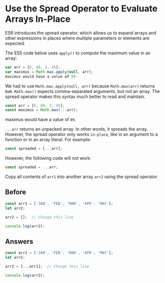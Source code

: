 # Use the Spread Operator to Evaluate Arrays In-Place

ES6 introduces the spread operator, which allows us to expand arrays and other expressions in places where multiple parameters or elements are expected.

The ES5 code below uses `apply()` to compute the maximum value in an array:

```javascript
var arr = [6, 89, 3, 45];
var maximus = Math.max.apply(null, arr);
maximus would have a value of 89.
```

We had to use `Math.max.apply(null, arr)` because `Math.max(arr)` returns `NaN`. 
`Math.max()` expects comma-separated arguments, but not an array. 
The spread operator makes this syntax much better to read and maintain.

```javascript
const arr = [6, 89, 3, 45];
const maximus = Math.max(...arr);
```
maximus would have a value of `89`.

`...arr` returns an unpacked array. In other words, it spreads the array. 
However, the spread operator only works `in-place`, like in an argument to a function or in an array literal. For example:

```javascript
const spreaded = [...arr];
```

However, the following code will not work:
```javascript
const spreaded = ...arr;
```
Copy all contents of `arr1` into another array `arr2` using the spread operator.

## Before
```javascript
const arr1 = ['JAN', 'FEB', 'MAR', 'APR', 'MAY'];
let arr2;

arr2 = [];  // Change this line

console.log(arr2);
```
## Answers
```javascript
const arr1 = ['JAN', 'FEB', 'MAR', 'APR', 'MAY'];
let arr2;

arr2 = [...arr1];  // Change this line

console.log(arr2);
```
